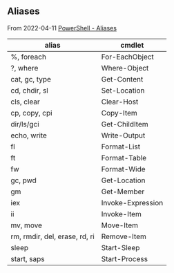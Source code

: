 
## Aliases

From 2022-04-11 [PowerShell - Aliases](https://devtut.github.io/powershell/aliases.html#get-alias)

| alias | cmdlet |
| --- | --- |
| %, foreach | For-EachObject |
| ?, where | Where-Object |
| cat, gc, type | Get-Content |
| cd, chdir, sl | Set-Location |
| cls, clear | Clear-Host |
| cp, copy, cpi | Copy-Item |
| dir/ls/gci | Get-ChildItem |
| echo, write | Write-Output |
| fl | Format-List |
| ft | Format-Table |
| fw | Format-Wide |
| gc, pwd | Get-Location |
| gm | Get-Member |
| iex | Invoke-Expression |
| ii | Invoke-Item |
| mv, move | Move-Item |
| rm, rmdir, del, erase, rd, ri | Remove-Item |
| sleep | Start-Sleep |
| start, saps | Start-Process |